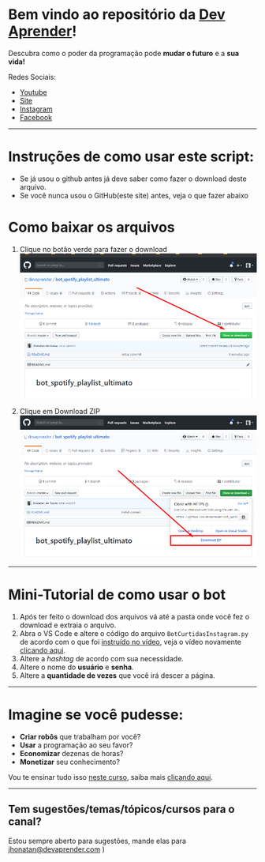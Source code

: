 # Bem vindo ao repositório da [Dev Aprender](https://www.devaprender.com)!

Descubra como o poder da programação pode **mudar o futuro** e a **sua vida!**

Redes Sociais:
* [Youtube](https://www.youtube.com/devaprender.com)
* [Site](www.devaprender.com)
* [Instagram](https://www.instagram.com/devaprender.official/)
* [Facebook](facebook.com/devaprender/)

---

# Instruções de como usar este script:

 - Se já usou o github antes já deve saber como fazer o download deste arquivo.
 - Se você nunca usou o GitHub(este site) antes, veja o que fazer abaixo

# Como baixar os arquivos

1. Clique no botão verde para fazer o download
![step1](images/step1.png)

2. Clique em Download ZIP
![step2](images/step2.png)

---

# Mini-Tutorial de como usar o bot

1. Após ter feito o download dos arquivos vá até a pasta onde você fez o download e extraia o arquivo.
2. Abra o VS Code e altere o código do arquivo `BotCurtidasInstagram.py` de acordo com o que foi [instruído no vídeo](https://www.youtube.com/watch?v=0PdIP2Q2X4U&t=975s), veja o vídeo novamente [clicando aqui](https://www.youtube.com/watch?v=0PdIP2Q2X4U&t=975s).
3. Altere a *hashtag* de acordo com sua necessidade.
4. Altere o nome do **usuário** e **senha**.
5. Altere a **quantidade de vezes** que você irá descer a página.

---

# Imagine se você pudesse:

* **Criar robôs** que trabalham por você?
* **Usar** a programação ao seu favor?
* **Economizar** dezenas de horas?
* **Monetizar** seu conhecimento?

Vou te ensinar tudo isso [neste curso](https://cursodevaprender.getresponsepages.com/), saiba mais [clicando aqui](https://cursodevaprender.getresponsepages.com/).

---

## Tem sugestões/temas/tópicos/cursos para o canal?
Estou sempre aberto para sugestões, mande elas para jhonatan@devaprender.com
)